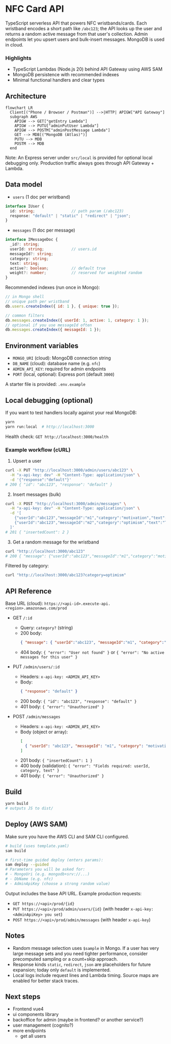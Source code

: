 # NFC Card API

TypeScript serverless API that powers NFC wristbands/cards. Each wristband encodes a short path like `/abc123`; the API looks up the user and returns a random active message from that user's collection. Admin endpoints let you upsert users and bulk-insert messages. MongoDB is used in cloud.

### Highlights
- TypeScript Lambdas (Node.js 20) behind API Gateway using AWS SAM
- MongoDB persistence with recommended indexes
- Minimal functional handlers and clear types

## Architecture
```mermaid
flowchart LR
  Client[("Phone / Browser / Postman")] -->|HTTP| APIGW["API Gateway"]
  subgraph AWS
    APIGW --> GET["getEntry Lambda"]
    APIGW --> PUTU["adminPutUser Lambda"]
    APIGW --> POSTM["adminPostMessage Lambda"]
    GET --> MDB[("MongoDB (Atlas)")]
    PUTU --> MDB
    POSTM --> MDB
  end
```

Note: An Express server under `src/local` is provided for optional local debugging only. Production traffic always goes through API Gateway + Lambda.

## Data model
- `users` (1 doc per wristband)
```ts
interface IUser {
  id: string;                // path param (/abc123)
  response: "default" | "static" | "redirect" | "json";
}
```
- `messages` (1 doc per message)
```ts
interface IMessageDoc {
  _id?: string;
  userId: string;            // users.id
  messageId?: string;
  category: string;
  text: string;
  active?: boolean;          // default true
  weight?: number;           // reserved for weighted random
}
```

Recommended indexes (run once in Mongo):
```js
// in Mongo shell
// unique path per wristband
db.users.createIndex({ id: 1 }, { unique: true });

// common filters
db.messages.createIndex({ userId: 1, active: 1, category: 1 });
// optional if you use messageId often
db.messages.createIndex({ messageId: 1 });
```

## Environment variables
- `MONGO_URI` (cloud): MongoDB connection string
- `DB_NAME` (cloud): database name (e.g. `nfc`)
- `ADMIN_API_KEY`: required for admin endpoints
- `PORT` (local, optional): Express port (default `3000`)

A starter file is provided: `.env.example`

## Local debugging (optional)
If you want to test handlers locally against your real MongoDB:

```bash
yarn
yarn run:local  # http://localhost:3000
```

Health check: `GET http://localhost:3000/health`

### Example workflow (cURL)
1) Upsert a user
```bash
curl -X PUT "http://localhost:3000/admin/users/abc123" \
  -H "x-api-key: dev" -H "Content-Type: application/json" \
  -d '{"response":"default"}'
# 200 { "id": "abc123", "response": "default" }
```

2) Insert messages (bulk)
```bash
curl -X POST "http://localhost:3000/admin/messages" \
  -H "x-api-key: dev" -H "Content-Type: application/json" \
  -d '[
    {"userId":"abc123","messageId":"m1","category":"motivation","text":"Trust your instinct.","active":true},
    {"userId":"abc123","messageId":"m2","category":"optimism","text":"Today is a good day.","active":true}
  ]'
# 201 { "insertedCount": 2 }
```

3) Get a random message for the wristband
```bash
curl "http://localhost:3000/abc123"
# 200 { "message": {"userId":"abc123","messageId":"m1","category":"motivation","text":"Trust your instinct.","active":true,"weight":1} }
```

Filtered by category:
```bash
curl "http://localhost:3000/abc123?category=optimism"
```

## API Reference
Base URL (cloud): `https://<api-id>.execute-api.<region>.amazonaws.com/prod`

- GET `/:id`
  - Query: `category?` (string)
  - 200 body:
    ```json
    { "message": { "userId":"abc123", "messageId":"m1", "category":"motivation", "text":"...", "active":true, "weight":1 } }
    ```
  - 404 body: `{ "error": "User not found" }` or `{ "error": "No active messages for this user" }`

- PUT `/admin/users/:id`
  - Headers: `x-api-key: <ADMIN_API_KEY>`
  - Body:
    ```json
    { "response": "default" }
    ```
  - 200 body: `{ "id": "abc123", "response": "default" }`
  - 401 body: `{ "error": "Unauthorized" }`

- POST `/admin/messages`
  - Headers: `x-api-key: <ADMIN_API_KEY>`
  - Body (object or array):
    ```json
    [
      { "userId": "abc123", "messageId": "m1", "category": "motivation", "text": "...", "active": true, "weight": 1 }
    ]
    ```
  - 201 body: `{ "insertedCount": 1 }`
  - 400 body (validation): `{ "error": "Fields required: userId, category, text" }`
  - 401 body: `{ "error": "Unauthorized" }`

## Build
```bash
yarn build
# outputs JS to dist/
```

## Deploy (AWS SAM)
Make sure you have the AWS CLI and SAM CLI configured.

```bash
# build (uses template.yaml)
sam build

# first-time guided deploy (enters params):
sam deploy --guided
# Parameters you will be asked for:
# - MongoUri (e.g. mongodb+srv://...)
# - DbName (e.g. nfc)
# - AdminApiKey (choose a strong random value)
```

Output includes the base API URL. Example production requests:
- `GET https://<api>/prod/{id}`
- `PUT https://<api>/prod/admin/users/{id}` (with header `x-api-key: <AdminApiKey> you set`)
- `POST https://<api>/prod/admin/messages` (with header `x-api-key`)

## Notes
- Random message selection uses `$sample` in Mongo. If a user has very large message sets and you need tighter performance, consider precomputed sampling or a count+skip approach.
- Response kinds `static`, `redirect`, `json` are placeholders for future expansion; today only `default` is implemented.
- Local logs include request lines and Lambda timing. Source maps are enabled for better stack traces.

## Next steps
- Frontend vue4
- ui components library
- backoffice for admin (maybe in frontend? or another service?)
- user management (cognito?)
- more endpoints
  - get all users

